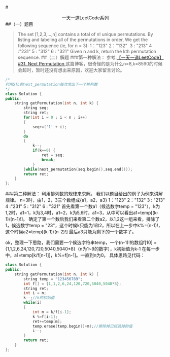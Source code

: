 #<center>一天一道LeetCode系列</center>
##（一）题目
>The set [1,2,3,…,n] contains a total of n! unique permutations.
>By listing and labeling all of the permutations in order,
>We get the following sequence (ie, for n = 3):
  1："123"
  2："132"
﻿  3 : "213"
  4 :"231"
  5 : "312"
  6 : "321"
>Given n and k, return the kth permutation sequence.
##（二）解题
###第一种解法：
参考:[【一天一道LeetCode】#31. Next Permutation ](https://leetcode.com/problems/next-permutation/)这篇博客，很奇怪的是为什么n=8,k=8590的时候会超时，暂时还没有想出来原因，欢迎大家留言讨论。
```cpp
/*
利用STL的next_permutation每次求出下一个排列数
*/
class Solution {
public:
    string getPermutation(int n, int k) {
        string seq;
        string ret;
        for(int i = 0 ; i < n ; i++)
        {
            seq+=('1' + i);
        }
        do
        {
            k--;
            if(k==0) {
                ret = seq;
                break;
            }
        }while(next_permutation(seq.begin(),seq.end()));
        return ret;
    }
};
```
###第二种解法：
利用排列数的规律来求解。
我们以题目给出的例子为例来讲解规律。  n=3时，由1，2，3三个数组成{a1，a2，a3}
1："123"
2："132"
3 : "213"
4 :"231"
5 : "312"
6 : "321"
首先看第一个数a1（候选数字temp = "123"），k为1,2时，a1=1，k为3,4时，a1=2，k为5,6时，a1=3，从中可以看出a1=temp[(k-1)/(n-1)!]。
确定了第一个数后我们来看第二个数a2，以1,2这一组来看，排除了1，候选数字temp = "23"，这个时候k只能为1和2，所以在上一步中k%=(n-1)!，这个时候a2=temp[(k-1)/(n-2)!]
最后a3只能为剩下的一个数字了。

ok，整理一下思路，我们需要一个候选字符串temp，一个(n-1)!的数组f[10] = {1,1,2,6,24,120,720,5040,5040*8}（n为1~9的数字），k初始值为k-1
在每一步中，a1=temp[k/f[n-1]]，k%=f[n-1]。一直到n为0。
具体思路见代码：
```cpp
class Solution {
public:
    string getPermutation(int n, int k) {
        string temp = "123456789";
        int f[] = {1,1,2,6,24,120,720,5040,5040*8};
        string ret;
        int i = n;
        k--;//k的初始值
        while(i)
        {
            int m = k/f[i-1];
            k %=f[i-1];
            ret+=temp[m];
            temp.erase(temp.begin()+m);//擦除掉已经选掉的值
            i--;
        }
        return ret;
    }
};
```